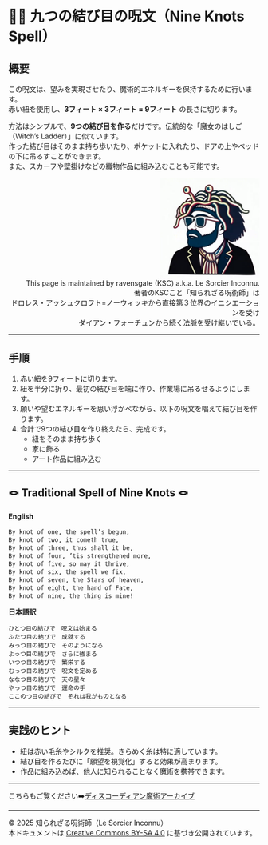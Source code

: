 # 🧙‍♀️ 九つの結び目の呪文（Nine Knots Spell）

## 概要
この呪文は、望みを実現させたり、魔術的エネルギーを保持するために行います。  
赤い紐を使用し、**3フィート × 3フィート = 9フィート** の長さに切ります。  

方法はシンプルで、**9つの結び目を作る**だけです。伝統的な「魔女のはしご（Witch’s Ladder）」に似ています。  
作った結び目はそのまま持ち歩いたり、ポケットに入れたり、ドアの上やベッドの下に吊るすことができます。  
また、スカーフや壁掛けなどの織物作品に組み込むことも可能です。

<div align="right">
<img src="ksc5.png" width="200"><br>
This page is maintained by ravensgate (KSC) a.k.a. Le Sorcier Inconnu.</vr><br>
著者のKSCこと「知られざる呪術師」は<br>ドロレス・アッシュクロフト=ノーウィッキから直接第３位界のイニシエーションを受け<br>ダイアン・フォーチュンから続く法脈を受け継いでいる。</div>

---

## 手順
1. 赤い紐を9フィートに切ります。  
2. 紐を半分に折り、最初の結び目を端に作り、作業場に吊るせるようにします。  
3. 願いや望むエネルギーを思い浮かべながら、以下の呪文を唱えて結び目を作ります。  
4. 合計で9つの結び目を作り終えたら、完成です。  
   - 紐をそのまま持ち歩く  
   - 家に飾る  
   - アート作品に組み込む  

---

## 🪢 Traditional Spell of Nine Knots 🪢

**English**

```
By knot of one, the spell’s begun,
By knot of two, it cometh true,
By knot of three, thus shall it be,
By knot of four, ’tis strengthened more,
By knot of five, so may it thrive,
By knot of six, the spell we fix,
By knot of seven, the Stars of heaven,
By knot of eight, the hand of Fate,
By knot of nine, the thing is mine!
```

**日本語訳**

```
ひとつ目の結びで　呪文は始まる  
ふたつ目の結びで　成就する  
みっつ目の結びで　そのようになる  
よっつ目の結びで　さらに強まる  
いつつ目の結びで　繁栄する  
むっつ目の結びで　呪文を定める  
ななつ目の結びで　天の星々  
やっつ目の結びで　運命の手  
ここのつ目の結びで　それは我がものとなる  
```

---

## 実践のヒント
- 紐は赤い毛糸やシルクを推奨。きらめく糸は特に適しています。  
- 結び目を作るたびに「願望を視覚化」すると効果が高まります。  
- 作品に組み込めば、他人に知られることなく魔術を携帯できます。  


---

こちらもご覧ください➡️[ディスコーディアン魔術アーカイブ](https://github.com/ravensgate-tux/Discordianism_ksc/blob/main/README.md)

---
© 2025 知られざる呪術師（Le Sorcier Inconnu）  
本ドキュメントは [Creative Commons BY-SA 4.0](https://creativecommons.org/licenses/by-sa/4.0/deed.ja) に基づき公開されています。
